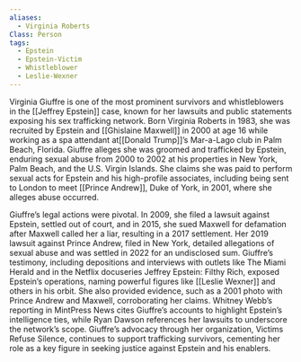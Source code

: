 ```yaml
---
aliases:
  - Virginia Roberts
Class: Person
tags:
  - Epstein
  - Epstein-Victim
  - Whistleblower
  - Leslie-Wexner
---
```

Virginia Giuffre is one of the most prominent survivors and whistleblowers in the [[Jeffrey Epstein]] case, known for her lawsuits and public statements exposing his sex trafficking network. Born Virginia Roberts in 1983, she was recruited by Epstein and [[Ghislaine Maxwell]] in 2000 at age 16 while working as a spa attendant at[[Donald Trump]]’s Mar-a-Lago club in Palm Beach, Florida. Giuffre alleges she was groomed and trafficked by Epstein, enduring sexual abuse from 2000 to 2002 at his properties in New York, Palm Beach, and the U.S. Virgin Islands. She claims she was paid to perform sexual acts for Epstein and his high-profile associates, including being sent to London to meet [[Prince Andrew]], Duke of York, in 2001, where she alleges abuse occurred.

Giuffre’s legal actions were pivotal. In 2009, she filed a lawsuit against Epstein, settled out of court, and in 2015, she sued Maxwell for defamation after Maxwell called her a liar, resulting in a 2017 settlement. Her 2019 lawsuit against Prince Andrew, filed in New York, detailed allegations of sexual abuse and was settled in 2022 for an undisclosed sum. Giuffre’s testimony, including depositions and interviews with outlets like The Miami Herald and in the Netflix docuseries Jeffrey Epstein: Filthy Rich, exposed Epstein’s operations, naming powerful figures like [[Leslie Wexner]] and others in his orbit. She also provided evidence, such as a 2001 photo with Prince Andrew and Maxwell, corroborating her claims. Whitney Webb’s reporting in MintPress News cites Giuffre’s accounts to highlight Epstein’s intelligence ties, while Ryan Dawson references her lawsuits to underscore the network’s scope. Giuffre’s advocacy through her organization, Victims Refuse Silence, continues to support trafficking survivors, cementing her role as a key figure in seeking justice against Epstein and his enablers.